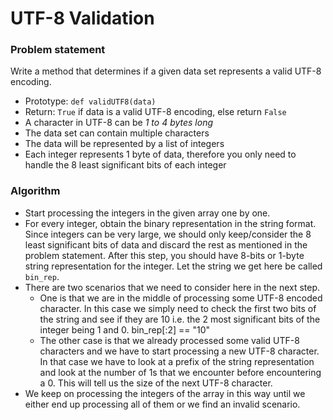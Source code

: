 # **UTF-8 Validation**

### **Problem statement**

Write a method that determines if a given data set represents a valid UTF-8 encoding.

* Prototype: `def validUTF8(data)`
* Return: `True` if data is a valid UTF-8 encoding, else return `False`
* A character in UTF-8 can be *1 to 4 bytes long*
* The data set can contain multiple characters
* The data will be represented by a list of integers
* Each integer represents 1 byte of data, therefore you only need to handle the 8 least significant bits of each integer

### **Algorithm**

* Start processing the integers in the given array one by one.
* For every integer, obtain the binary representation in the string format. Since integers can be very large, we should only keep/consider the 8 least significant bits of data and discard the rest as mentioned in the problem statement. After this step, you should have 8-bits or 1-byte string representation for the integer. Let the string we get here be called `bin_rep`.
* There are two scenarios that we need to consider here in the next step.
	* One is that we are in the middle of processing some UTF-8 encoded character. In this case we simply need to check the first two bits of the string and see if they are 10 i.e. the 2 most significant bits of the integer being 1 and 0. bin_rep[:2] == "10"
	* The other case is that we already processed some valid UTF-8 characters and we have to start processing a new UTF-8 character. In that case we have to look at a prefix of the string representation and look at the number of 1s that we encounter before encountering a 0. This will tell us the size of the next UTF-8 character.
* We keep on processing the integers of the array in this way until we either end up processing all of them or we find an invalid scenario.
